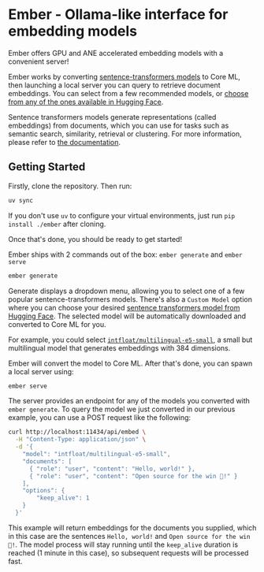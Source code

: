 # Ember - Ollama-like interface for embedding models

Ember offers GPU and ANE accelerated embedding models with a convenient server!

Ember works by converting [sentence-transformers models](https://www.sbert.net) to Core ML, then launching a local server you can query to retrieve document embeddings. You can select from a few recommended models, or [choose from any of the ones available in Hugging Face](https://huggingface.co/models?library=sentence-transformers&sort=trending).

Sentence transformers models generate representations (called embeddings) from documents, which you can use for tasks such as semantic search, similarity, retrieval or clustering. For more information, please refer to [the documentation](https://www.sbert.net).

## Getting Started

Firstly, clone the repository. Then run:
```bash
uv sync
```

If you don't use `uv` to configure your virtual environments, just run `pip install ./ember` after cloning.

Once that's done, you should be ready to get started!

Ember ships with 2 commands out of the box: `ember generate` and `ember serve`

```bash
ember generate
```
Generate displays a dropdown menu, allowing you to select one of a few popular sentence-transformers models. There's also a `Custom Model` option where you can choose your desired [sentence transformers model from Hugging Face](https://huggingface.co/models?library=sentence-transformers&sort=trending). The selected model will be automatically downloaded and converted to Core ML for you.

For example, you could select [`intfloat/multilingual-e5-small`](https://huggingface.co/intfloat/multilingual-e5-small), a small but multilingual model that generates embeddings with 384 dimensions.

Ember will convert the model to Core ML. After that's done, you can spawn a local server using:

```bash
ember serve
```

The server provides an endpoint for any of the models you converted with `ember generate`. To query the model we just converted in our previous example, you can use a POST request like the following:

```bash
curl http://localhost:11434/api/embed \
  -H "Content-Type: application/json" \
  -d '{
    "model": "intfloat/multilingual-e5-small",
    "documents": [
      { "role": "user", "content": "Hello, world!" },
      { "role": "user", "content": "Open source for the win 🤗!" }
    ], 
    "options": { 
        "keep_alive": 1 
    }
  }'
```

This example will return embeddings for the documents you supplied, which in this case are the sentences `Hello, world!` and `Open source for the win 🤗!`. The model process will stay running
until the `keep_alive` duration is reached (1 minute in this case), so subsequent requests will be processed fast.
